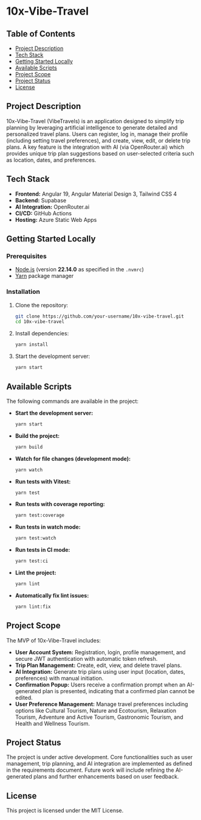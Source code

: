 # 10x-Vibe-Travel

## Table of Contents
- [Project Description](#project-description)
- [Tech Stack](#tech-stack)
- [Getting Started Locally](#getting-started-locally)
- [Available Scripts](#available-scripts)
- [Project Scope](#project-scope)
- [Project Status](#project-status)
- [License](#license)

## Project Description
10x-Vibe-Travel (VibeTravels) is an application designed to simplify trip planning by leveraging artificial intelligence to generate detailed and personalized travel plans. Users can register, log in, manage their profile (including setting travel preferences), and create, view, edit, or delete trip plans. A key feature is the integration with AI (via OpenRouter.ai) which provides unique trip plan suggestions based on user-selected criteria such as location, dates, and preferences.

## Tech Stack
- **Frontend:** Angular 19, Angular Material Design 3, Tailwind CSS 4
- **Backend:** Supabase
- **AI Integration:** OpenRouter.ai
- **CI/CD:** GitHub Actions
- **Hosting:** Azure Static Web Apps

## Getting Started Locally
### Prerequisites
- [Node.js](https://nodejs.org/) (version **22.14.0** as specified in the `.nvmrc`)
- [Yarn](https://yarnpkg.com/) package manager

### Installation
1. Clone the repository:
   ```bash
   git clone https://github.com/your-username/10x-vibe-travel.git
   cd 10x-vibe-travel
   ```

2. Install dependencies:
   ```bash
   yarn install
   ```

3. Start the development server:
   ```bash
   yarn start
   ```

## Available Scripts
The following commands are available in the project:

- **Start the development server:**
  ```bash
  yarn start
  ```

- **Build the project:**
  ```bash
  yarn build
  ```

- **Watch for file changes (development mode):**
  ```bash
  yarn watch
  ```

- **Run tests with Vitest:**
  ```bash
  yarn test
  ```

- **Run tests with coverage reporting:**
  ```bash
  yarn test:coverage
  ```

- **Run tests in watch mode:**
  ```bash
  yarn test:watch
  ```

- **Run tests in CI mode:**
  ```bash
  yarn test:ci
  ```

- **Lint the project:**
  ```bash
  yarn lint
  ```

- **Automatically fix lint issues:**
  ```bash
  yarn lint:fix
  ```

## Project Scope
The MVP of 10x-Vibe-Travel includes:

- **User Account System:** Registration, login, profile management, and secure JWT authentication with automatic token refresh.
- **Trip Plan Management:** Create, edit, view, and delete travel plans.
- **AI Integration:** Generate trip plans using user input (location, dates, preferences) with manual initiation.
- **Confirmation Popup:** Users receive a confirmation prompt when an AI-generated plan is presented, indicating that a confirmed plan cannot be edited.
- **User Preference Management:** Manage travel preferences including options like Cultural Tourism, Nature and Ecotourism, Relaxation Tourism, Adventure and Active Tourism, Gastronomic Tourism, and Health and Wellness Tourism.

## Project Status
The project is under active development. Core functionalities such as user management, trip planning, and AI integration are implemented as defined in the requirements document. Future work will include refining the AI-generated plans and further enhancements based on user feedback.

## License
This project is licensed under the MIT License.